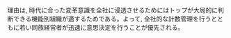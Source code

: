 理由は, 時代に合った変革意識を全社に浸透させるためにはトップが大局的に判断できる機能別組織が適するためである。よって, 全社的な計数管理を行うとともに若い同族経営者が迅速に意思決定を行うことが優先される。